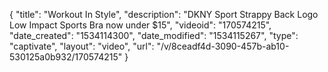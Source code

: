 {
    "title": "Workout In Style",
    "description": "DKNY Sport Strappy Back Logo Low Impact Sports Bra now under $15",
    "videoid": "170574215",
    "date_created": "1534114300",
    "date_modified": "1534115267",
    "type": "captivate",
    "layout": "video",
    "url": "\/v\/8ceadf4d-3090-457b-ab10-530125a0b932\/170574215"
}